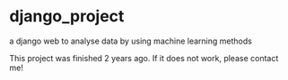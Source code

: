 # django_project
a django web to analyse data by using machine learning methods

This project was finished 2 years ago. If it does not work, please contact me!
